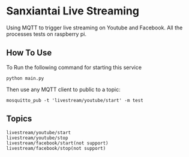 

Sanxiantai Live Streaming
===========================

Using MQTT to trigger live streaming on Youtube and Facebook.
All the processes tests on raspberry pi.

## How To Use

To Run the following command for starting this service

    python main.py

Then use any MQTT client to public to a topic:

    mosquitto_pub -t 'livestream/youtube/start' -m test

## Topics

    livestream/youtube/start
    livestream/youtube/stop
    livestream/facebook/start(not support)
    livestream/facebook/stop(not support)
